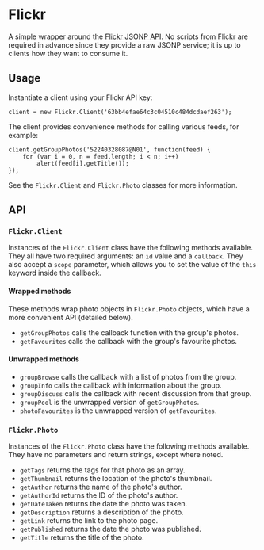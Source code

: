 Flickr
======

A simple wrapper around the [Flickr JSONP API][flickrapi]. No scripts from
Flickr are required in advance since they provide a raw JSONP service; it is up
to clients how they want to consume it.

[flickrapi]: http://www.flickr.com/services/api/response.json.html

Usage
-----

Instantiate a client using your Flickr API key:

    client = new Flickr.Client('63bb4efae64c3c04510c484dcdaef263');

The client provides convenience methods for calling various feeds, for example:

    client.getGroupPhotos('52240328087@N01', function(feed) {
        for (var i = 0, n = feed.length; i < n; i++)
            alert(feed[i].getTitle());
    });

See the `Flickr.Client` and `Flickr.Photo` classes for more information.


API
---

### `Flickr.Client`

Instances of the `Flickr.Client` class have the following methods available.
They all have two required arguments: an `id` value and a `callback`. They
also accept a `scope` parameter, which allows you to set the value of the
`this` keyword inside the callback.

#### Wrapped methods

These methods wrap photo objects in `Flickr.Photo` objects, which have a more
convenient API (detailed below).

* `getGroupPhotos` calls the callback function with the group's photos.
* `getFavourites` calls the callback with the group's favourite photos.

#### Unwrapped methods

* `groupBrowse` calls the callback with a list of photos from the group.
* `groupInfo` calls the callback with information about the group.
* `groupDiscuss` calls the callback with recent discussion from that group.
* `groupPool` is the unwrapped version of `getGroupPhotos`.
* `photoFavourites` is the unwrapped version of `getFavourites`.

### `Flickr.Photo`

Instances of the `Flickr.Photo` class have the following methods available.
They have no parameters and return strings, except where noted.

* `getTags` returns the tags for that photo as an array.
* `getThumbnail` returns the location of the photo's thumbnail.
* `getAuthor` returns the name of the photo's author.
* `getAuthorId` returns the ID of the photo's author.
* `getDateTaken` returns the date the photo was taken.
* `getDescription` returns a description of the photo.
* `getLink` returns the link to the photo page.
* `getPublished` returns the date the photo was published.
* `getTitle` returns the title of the photo.
